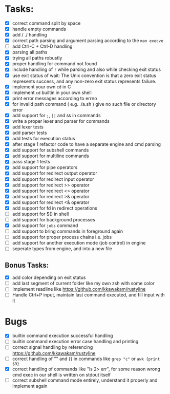 # Tasks:

- [X] correct command split by space
- [X] handle empty commands
- [X] add / ./ handling
- [X] correct path parsing and argument parsing according to the `man execve`
- [ ] add Ctrl-C + Ctrl-D handling
- [X] parsing all paths
- [X] trying all paths robustly
- [X] proper handling for command not found
- [X] include handling of `!` while parsing and also while checking exit status
- [X] use exit status of wait: The Unix convention is that a zero exit status represents success, and any non-zero exit status represents failure.
- [X] implement your own `cd` in C
- [X] implement `cd` builtin in your own shell
- [X] print error messages according to errno
- [X] for invalid path command ( e.g. ./a.sh ) give no such file or directory error
- [X] add support for `;`, `||` and `&&` in commands
- [X] write a proper lexer and parser for commands
- [X] add lexer tests
- [X] add parser tests
- [X] add tests for execution status
- [X] after stage 1 refactor code to have a separate engine and cmd parsing
- [X] add support for subshell commands
- [X] add support for multiline commands
- [X] pass stage 1 tests
- [X] add support for pipe operators
- [X] add support for redirect output operator
- [X] add support for redirect input operator
- [X] add support for redirect >> operator
- [X] add support for redirect <> operator
- [X] add support for redirect >& operator
- [X] add support for redirect <& operator
- [X] add support for fd in redirect operations
- [ ] add support for $() in shell
- [ ] add support for background processes
- [X] add support for `jobs` command
- [ ] add support to bring commands in foreground again
- [ ] add support for proper process chains i.e. jobs
- [ ] add support for another execution mode (job control) in engine
- [ ] seperate types from engine, and into a new file

## Bonus Tasks:

- [X] add color depending on exit status
- [ ] add last segment of current folder like my own zsh with some color
- [ ] Implement readline like https://github.com/kkawakam/rustyline
- [ ] Handle Ctrl+P input, maintain last command executed, and fill input with it

# Bugs

- [X] builtin command execution successful handling
- [ ] builtin command execution error case handling and printing
- [ ] correct signal handling by referencing https://github.com/kkawakam/rustyline
- [ ] correct handling of "" and {} in commands like `grep "c"` or `awk {print $9}`
- [X] correct handling of commands like "ls 2> err", for some reason wrong cmd exec in our shell is written on stdout itself
- [ ] correct subshell command mode entirely, understand it properly and implement again
